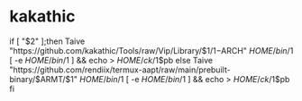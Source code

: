 # kakathic
if [ "$2" ];then
Taive "https://github.com/kakathic/Tools/raw/Vip/Library/$1/$1-$ARCH" $HOME/bin/$1
[ -e $HOME/bin/$1 ] && echo > $HOME/ck/$1$pb
else
Taive "https://github.com/rendiix/termux-aapt/raw/main/prebuilt-binary/$ARMT/$1" $HOME/bin/$1
[ -e $HOME/bin/$1 ] && echo > $HOME/ck/$1$pb
fi
